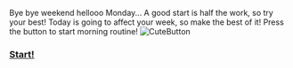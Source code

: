 Bye bye weekend hellooo Monday...
A good start is half the work, so try your best! 
Today is going to affect your week, so make the best of it! 
Press the button to start morning routine!
![CuteButton](https://images-wixmp-ed30a86b8c4ca887773594c2.wixmp.com/f/e5f624b0-67a1-4437-9e11-54de94d3d6d2/d55meva-3d3d52c4-1ae5-45f0-b9e4-0b83e15425b6.png?token=eyJ0eXAiOiJKV1QiLCJhbGciOiJIUzI1NiJ9.eyJpc3MiOiJ1cm46YXBwOjdlMGQxODg5ODIyNjQzNzNhNWYwZDQxNWVhMGQyNmUwIiwic3ViIjoidXJuOmFwcDo3ZTBkMTg4OTgyMjY0MzczYTVmMGQ0MTVlYTBkMjZlMCIsImF1ZCI6WyJ1cm46c2VydmljZTpmaWxlLmRvd25sb2FkIl0sIm9iaiI6W1t7InBhdGgiOiIvZi9lNWY2MjRiMC02N2ExLTQ0MzctOWUxMS01NGRlOTRkM2Q2ZDIvZDU1bWV2YS0zZDNkNTJjNC0xYWU1LTQ1ZjAtYjllNC0wYjgzZTE1NDI1YjYucG5nIn1dXX0.vHhXMDF8IqL2cVYFyk6V8OzbfdrzEYMvbGkLzgBpOdo)
### [Start!](https://littlejennywren.github.io/Good-morning/#/9)
